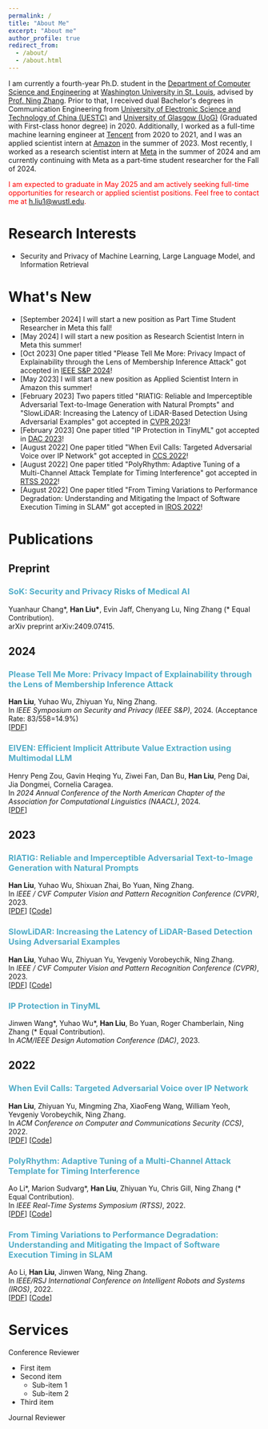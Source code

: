 ```yaml
---
permalink: /
title: "About Me"
excerpt: "About me"
author_profile: true
redirect_from: 
  - /about/
  - /about.html
---
```

I am currently a fourth-year Ph.D. student in the [Department of Computer Science and Engineering](https://cse.wustl.edu/) at [Washington University in St. Louis](https://wustl.edu/), advised by [Prof. Ning Zhang](https://cybersecurity.seas.wustl.edu/ning/index.html). Prior to that, I received dual Bachelor's degrees in Communication Engineering from [University of Electronic Science and Technology of China (UESTC)](https://en.uestc.edu.cn/) and [University of Glasgow (UoG)](https://www.gla.ac.uk/) (Graduated with First-class honor degree) in 2020. Additionally, I worked as a full-time machine learning engineer at [Tencent](https://www.tencent.com/) from 2020 to 2021, and I was an applied scientist intern at [Amazon](https://www.amazon.science/) in the summer of 2023. Most recently, I worked as a research scientist intern at [Meta](https://research.facebook.com/) in the summer of 2024 and am currently continuing with Meta as a part-time student researcher for the Fall of 2024.

<span style="color:red;">I am expected to graduate in May 2025 and am actively seeking full-time opportunities for research or applied scientist positions. Feel free to contact me at h.liu1@wustl.edu.</span>

Research Interests
======
- Security and Privacy of Machine Learning, Large Language Model, and Information Retrieval

What's New
======
- [September 2024] I will start a new position as Part Time Student Researcher in Meta this fall!
- [May 2024] I will start a new position as Research Scientist Intern in Meta this summer!
- [Oct 2023] One paper titled "Please Tell Me More: Privacy Impact of Explainability through the Lens of Membership Inference Attack" got accepted in [IEEE S&P 2024](https://sp2024.ieee-security.org/index.html)!
- [May 2023] I will start a new position as Applied Scientist Intern in Amazon this summer!
- [February 2023] Two papers titled "RIATIG: Reliable and Imperceptible Adversarial Text-to-Image Generation with Natural Prompts" and "SlowLiDAR: Increasing the Latency of LiDAR-Based Detection Using Adversarial Examples" got accepted in [CVPR 2023](https://cvpr2023.thecvf.com/)!
- [February 2023] One paper titled "IP Protection in TinyML" got accepted in [DAC 2023](https://www.dac.com/)!
- [August 2022] One paper titled "When Evil Calls: Targeted Adversarial Voice over IP Network" got accepted in [CCS 2022](https://www.sigsac.org/ccs/CCS2022/)!
- [August 2022] One paper titled "PolyRhythm: Adaptive Tuning of a Multi-Channel Attack Template for Timing Interference" got accepted in [RTSS 2022](http://2022.rtss.org/)!
- [August 2022] One paper titled "From Timing Variations to Performance Degradation: Understanding and Mitigating the Impact of Software Execution Timing in SLAM" got accepted in [IROS 2022](https://iros2022.org/)!

Publications
======
## Preprint
### <span style="color:#52ADC8">SoK: Security and Privacy Risks of Medical AI</span>
Yuanhaur Chang\*, <b>Han Liu\*</b>, Evin Jaff, Chenyang Lu, Ning Zhang (* Equal Contribution).\
arXiv preprint arXiv:2409.07415.

## 2024
### <span style="color:#52ADC8">Please Tell Me More: Privacy Impact of Explainability through the Lens of Membership Inference Attack</span>
<b>Han Liu</b>, Yuhao Wu, Zhiyuan Yu, Ning Zhang.\
In *IEEE Symposium on Security and Privacy (IEEE S&P)*, 2024. (Acceptance Rate: 83/558=14.9%) \
[[PDF](https://bpb-us-w2.wpmucdn.com/sites.wustl.edu/dist/3/3270/files/2024/03/liu2024please-82cff929c098139a.pdf)] 


### <span style="color:#52ADC8">EIVEN: Efficient Implicit Attribute Value Extraction using Multimodal LLM</span>
Henry Peng Zou, Gavin Heqing Yu, Ziwei Fan, Dan Bu, <b>Han Liu</b>, Peng Dai, Jia Dongmei, Cornelia Caragea.\
In *2024 Annual Conference of the North American Chapter of the Association for Computational Linguistics (NAACL)*, 2024. \
[[PDF](https://aclanthology.org/2024.naacl-industry.40.pdf)] 

## 2023
### <span style="color:#52ADC8">RIATIG: Reliable and Imperceptible Adversarial Text-to-Image Generation with Natural Prompts</span>
<b>Han Liu</b>, Yuhao Wu, Shixuan Zhai, Bo Yuan, Ning Zhang.\
In *IEEE / CVF Computer Vision and Pattern Recognition Conference (CVPR)*, 2023. \
[[PDF](https://openaccess.thecvf.com/content/CVPR2023/papers/Liu_RIATIG_Reliable_and_Imperceptible_Adversarial_Text-to-Image_Generation_With_Natural_Prompts_CVPR_2023_paper.pdf)] [[Code](https://github.com/wustl-cspl/riatig)]

### <span style="color:#52ADC8">SlowLiDAR: Increasing the Latency of LiDAR-Based Detection Using Adversarial Examples</span>
<b>Han Liu</b>, Yuhao Wu, Zhiyuan Yu, Yevgeniy Vorobeychik, Ning Zhang.\
In *IEEE / CVF Computer Vision and Pattern Recognition Conference (CVPR)*, 2023. \
[[PDF](https://openaccess.thecvf.com/content/CVPR2023/papers/Liu_SlowLiDAR_Increasing_the_Latency_of_LiDAR-Based_Detection_Using_Adversarial_Examples_CVPR_2023_paper.pdf)] [[Code](https://github.com/WUSTL-CSPL/SlowLiDAR)] 

### <span style="color:#52ADC8">IP Protection in TinyML</span>
Jinwen Wang\*, Yuhao Wu\*, <b>Han Liu</b>, Bo Yuan, Roger Chamberlain, Ning Zhang (* Equal Contribution).\
In *ACM/IEEE Design Automation Conference (DAC)*, 2023.


## 2022
### <span style="color:#52ADC8">When Evil Calls: Targeted Adversarial Voice over IP Network</span>
<b>Han Liu</b>, Zhiyuan Yu, Mingming Zha, XiaoFeng Wang, William Yeoh, Yevgeniy Vorobeychik, Ning Zhang.\
In *ACM Conference on Computer and Communications Security (CCS)*, 2022.\
[[PDF](https://dl.acm.org/doi/pdf/10.1145/3548606.3560671)] [[Code](https://github.com/WUSTL-CSPL/EvilCalls)]

### <span style="color:#52ADC8">PolyRhythm: Adaptive Tuning of a Multi-Channel Attack Template for Timing Interference</span>
Ao Li\*, Marion Sudvarg\*, <b>Han Liu</b>, Zhiyuan Yu, Chris Gill, Ning Zhang (* Equal Contribution).\
In *IEEE Real-Time Systems Symposium (RTSS)*, 2022.\
[[PDF](https://ieeexplore.ieee.org/stamp/stamp.jsp?tp=&arnumber=9984708)] [[Code](https://github.com/WUSTL-CSPL/PolyRhythm)]

### <span style="color:#52ADC8">From Timing Variations to Performance Degradation: Understanding and Mitigating the Impact of Software Execution Timing in SLAM</span>
Ao Li, <b>Han Liu</b>, Jinwen Wang, Ning Zhang.\
In *IEEE/RSJ International Conference on Intelligent Robots and Systems (IROS)*, 2022.\
[[PDF](https://ieeexplore.ieee.org/stamp/stamp.jsp?tp=&arnumber=9981275)] [[Code](https://github.com/WUSTL-CSPL/Timing-Adaptive-SLAM)]


Services
======

Conference Reviewer
- First item
- Second item
  - Sub-item 1
  - Sub-item 2
- Third item




Journal Reviewer
